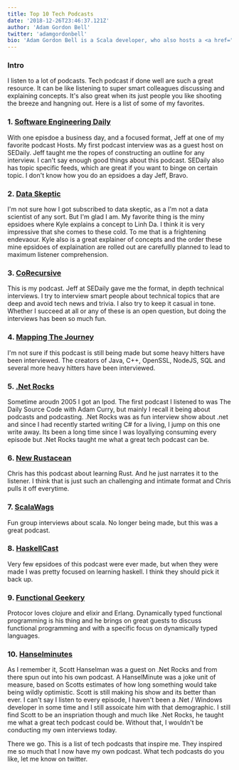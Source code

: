 ```yaml
---
title: Top 10 Tech Podcasts
date: '2018-12-26T23:46:37.121Z'
author: 'Adam Gordon Bell'
twitter: 'adamgordonbell'
bio: 'Adam Gordon Bell is a Scala developer, who also hosts a <a href="https://corecursive.com">podcast on software development</a>'
---
```

### Intro
I listen to a lot of podcasts.  Tech podcast if done well are such a great resource.  It can be like listening to super smart colleagues discussing and explaining concepts.  It's also great when its just people you like shooting the breeze and hangning out.  Here is a list of some of my favorites.

### 1. [Software Engineering Daily](https://softwareengineeringdaily.com/)
With one episdoe a business day, and a focused format, Jeff at one of my favorite podcast Hosts. My first podcast interview was as a guest host on SEDaily. Jeff taught me the ropes of constructing an outline for any interview. I can't say enough good things about this podcast. SEDaily also has topic specific feeds, which are great if you want to binge on certain topic. I don't know how you do an epsidoes a day Jeff, Bravo.

### 2. [Data Skeptic](https://dataskeptic.com)
I'm not sure how I got subscribed to data skeptic, as a I'm not a data scientist of any sort.  But I'm glad I am.  My favorite thing is the miny epsidoes where Kyle explains a concept to Linh Da.  I think it is very impressive that she comes to these cold. To me that is a frightening endevaour.  Kyle also is a great explainer of concepts and the order these mine epsidoes of explaination are rolled out are carefullly planned to lead to maximum listener comprehension.

### 3. [CoRecursive](http://corecursive.com) 
This is my podcast.  Jeff at SEDaily gave me the format, in depth technical interviews.  I try to interview smart people about technical topics that are deep and avoid tech news and trivia.  I also try to keep it casual in tone.  Whether I succeed at all or any of these is an open question, but doing the interviews has been so much fun.

### 4. [Mapping The Journey](https://mappingthejourney.com/)
I'm not sure if this podcast is still being made but some heavy hitters have been interviewed.  The creators of Java, C++, OpenSSL, NodeJS, SQL and several more heavy hitters have been interviewed.

### 5. [.Net Rocks](https://dotnetrocks.com/)
Sometime aroudn 2005 I got an Ipod.  The first podcast I listened to was The Daily Source Code with Adam Curry, but mainly I recall it being about podcasts and podcasting.  .Net Rocks was as fun interview show about .net and since I had recently started writing C# for a living, I jump on this one write away. Its been a long time since I was loyallying consuming every episode but .Net Rocks taught me what a great tech podcast can be.

### 6. [New Rustacean](https://newrustacean.com/)
Chris has this podcast about learning Rust.  And he just narrates it to the listener.  I think that is just such an challenging and intimate format and Chris pulls it off everytime. 

### 7. [ScalaWags](http://thescalawags.libsyn.com/)
Fun group interviews about scala.  No longer being made, but this was a great podcast.

### 8. [HaskellCast](https://www.haskellcast.com/)
Very few epsidoes of this podcast were ever made, but when they were made I was pretty focused on learning haskell.  I think they should pick it back up.

### 9. [Functional Geekery](https://www.functionalgeekery.com/)
Protocor loves clojure and elixir and Erlang.  Dynamically typed functional programming is his thing and he brings on great guests to discuss functional programming and with a specific focus on dynamically typed languages.

### 10. [Hanselminutes](https://www.hanselminutes.com)
As I remember it, Scott Hanselman was a guest on .Net Rocks and from there spun out into his own podcast.  A HanselMinute was a joke unit of measure, based on Scotts estimates of how long something would take being wildly optimistic.  Scott is still making his show and its better than ever.  I can't say I listen to every episode, I haven't been a .Net / Windows developer in some time and I still assoicate him with that demographic.  I still find Scott to be an inspriation though and much like .Net Rocks, he taught me what a great tech podcast could be.  Without that, I wouldn't be conducting my own interviews today. 

There we go. This is a list of tech podcasts that inspire me.  They inspired me so much that I now have my own podcast.  What tech podcasts do you like, let me know on twitter. 